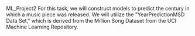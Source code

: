 ML_Project2
For this task, we will construct models to predict the century in which a music piece was released. We will utilize the "YearPredictionMSD Data Set," which is derived from the Million Song Dataset from the UCI Machine Learning Repository.
